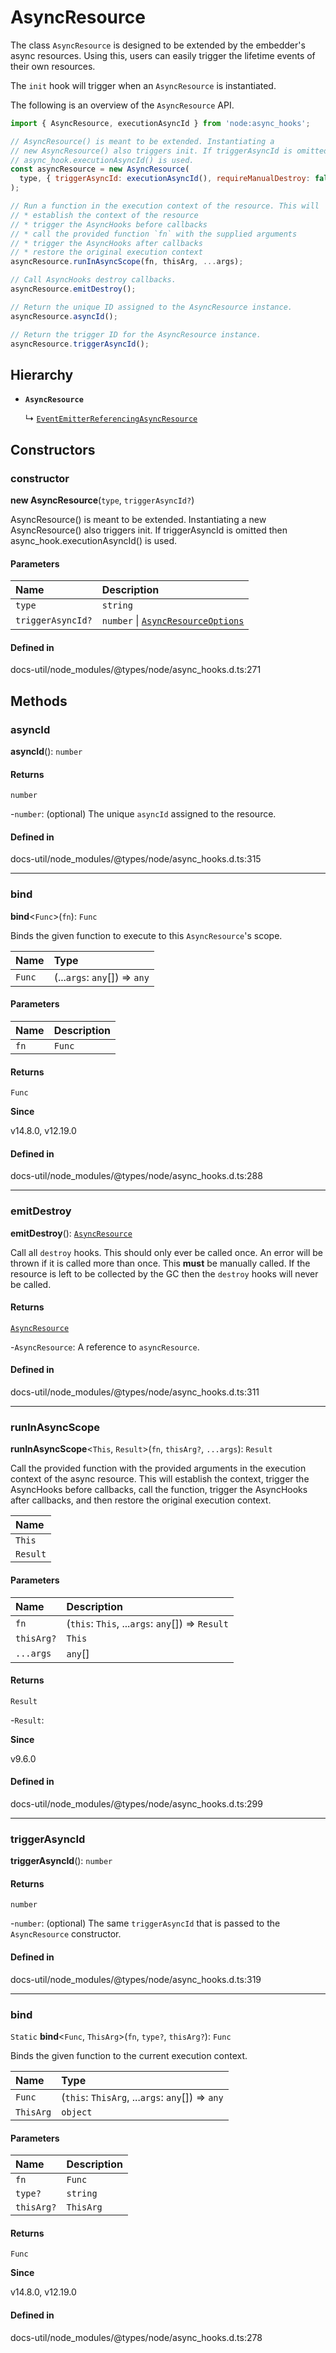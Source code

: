 # AsyncResource

The class `AsyncResource` is designed to be extended by the embedder's async
resources. Using this, users can easily trigger the lifetime events of their
own resources.

The `init` hook will trigger when an `AsyncResource` is instantiated.

The following is an overview of the `AsyncResource` API.

```js
import { AsyncResource, executionAsyncId } from 'node:async_hooks';

// AsyncResource() is meant to be extended. Instantiating a
// new AsyncResource() also triggers init. If triggerAsyncId is omitted then
// async_hook.executionAsyncId() is used.
const asyncResource = new AsyncResource(
  type, { triggerAsyncId: executionAsyncId(), requireManualDestroy: false },
);

// Run a function in the execution context of the resource. This will
// * establish the context of the resource
// * trigger the AsyncHooks before callbacks
// * call the provided function `fn` with the supplied arguments
// * trigger the AsyncHooks after callbacks
// * restore the original execution context
asyncResource.runInAsyncScope(fn, thisArg, ...args);

// Call AsyncHooks destroy callbacks.
asyncResource.emitDestroy();

// Return the unique ID assigned to the AsyncResource instance.
asyncResource.asyncId();

// Return the trigger ID for the AsyncResource instance.
asyncResource.triggerAsyncId();
```

## Hierarchy

- **`AsyncResource`**

  ↳ [`EventEmitterReferencingAsyncResource`](../index.md#eventemitterreferencingasyncresource)

## Constructors

### constructor

**new AsyncResource**(`type`, `triggerAsyncId?`)

AsyncResource() is meant to be extended. Instantiating a
new AsyncResource() also triggers init. If triggerAsyncId is omitted then
async_hook.executionAsyncId() is used.

#### Parameters

| Name | Description |
| :------ | :------ |
| `type` | `string` | The type of async event. |
| `triggerAsyncId?` | `number` \| [`AsyncResourceOptions`](../interfaces/AsyncResourceOptions.md) | The ID of the execution context that created this async event (default: `executionAsyncId()`), or an AsyncResourceOptions object (since v9.3.0) |

#### Defined in

docs-util/node_modules/@types/node/async_hooks.d.ts:271

## Methods

### asyncId

**asyncId**(): `number`

#### Returns

`number`

-`number`: (optional) The unique `asyncId` assigned to the resource.

#### Defined in

docs-util/node_modules/@types/node/async_hooks.d.ts:315

___

### bind

**bind**<`Func`\>(`fn`): `Func`

Binds the given function to execute to this `AsyncResource`'s scope.

| Name | Type |
| :------ | :------ |
| `Func` | (...`args`: `any`[]) => `any` |

#### Parameters

| Name | Description |
| :------ | :------ |
| `fn` | `Func` | The function to bind to the current `AsyncResource`. |

#### Returns

`Func`

**Since**

v14.8.0, v12.19.0

#### Defined in

docs-util/node_modules/@types/node/async_hooks.d.ts:288

___

### emitDestroy

**emitDestroy**(): [`AsyncResource`](AsyncResource.md)

Call all `destroy` hooks. This should only ever be called once. An error will
be thrown if it is called more than once. This **must** be manually called. If
the resource is left to be collected by the GC then the `destroy` hooks will
never be called.

#### Returns

[`AsyncResource`](AsyncResource.md)

-`AsyncResource`: A reference to `asyncResource`.

#### Defined in

docs-util/node_modules/@types/node/async_hooks.d.ts:311

___

### runInAsyncScope

**runInAsyncScope**<`This`, `Result`\>(`fn`, `thisArg?`, `...args`): `Result`

Call the provided function with the provided arguments in the execution context
of the async resource. This will establish the context, trigger the AsyncHooks
before callbacks, call the function, trigger the AsyncHooks after callbacks, and
then restore the original execution context.

| Name |
| :------ |
| `This` | `object` |
| `Result` | `object` |

#### Parameters

| Name | Description |
| :------ | :------ |
| `fn` | (`this`: `This`, ...`args`: `any`[]) => `Result` | The function to call in the execution context of this async resource. |
| `thisArg?` | `This` | The receiver to be used for the function call. |
| `...args` | `any`[] | Optional arguments to pass to the function. |

#### Returns

`Result`

-`Result`: 

**Since**

v9.6.0

#### Defined in

docs-util/node_modules/@types/node/async_hooks.d.ts:299

___

### triggerAsyncId

**triggerAsyncId**(): `number`

#### Returns

`number`

-`number`: (optional) The same `triggerAsyncId` that is passed to the `AsyncResource` constructor.

#### Defined in

docs-util/node_modules/@types/node/async_hooks.d.ts:319

___

### bind

`Static` **bind**<`Func`, `ThisArg`\>(`fn`, `type?`, `thisArg?`): `Func`

Binds the given function to the current execution context.

| Name | Type |
| :------ | :------ |
| `Func` | (`this`: `ThisArg`, ...`args`: `any`[]) => `any` |
| `ThisArg` | `object` |

#### Parameters

| Name | Description |
| :------ | :------ |
| `fn` | `Func` | The function to bind to the current execution context. |
| `type?` | `string` | An optional name to associate with the underlying `AsyncResource`. |
| `thisArg?` | `ThisArg` |

#### Returns

`Func`

**Since**

v14.8.0, v12.19.0

#### Defined in

docs-util/node_modules/@types/node/async_hooks.d.ts:278
